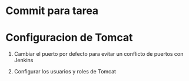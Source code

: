 # Commit para tarea
# Configuracion de Tomcat

1. Cambiar el puerto por defecto para evitar un conflicto de puertos con Jenkins

   <Connector port="9191" protocol="HTTP/1.1"
               connectionTimeout="20000"
               redirectPort="8443" />

3. Configurar los usuarios y roles de Tomcat

 <role rolename="tomcat"/>
  <role rolename="manager-gui"/>
  <user username="admin" password="admin" roles="manager-gui"/>
  <user username="deployer" password="jenkins" roles="manager-script"/>
